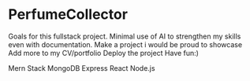 # PerfumeCollector
Goals for this fullstack project.
Minimal use of AI to strengthen my skills even with documentation.
Make a project i would be proud to showcase
Add more to my CV/portfolio
Deploy the project
Have fun:)

Mern Stack
MongoDB
Express
React
Node.js
